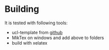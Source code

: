 # Building

It is tested with following tools: 

* ucl-template from [github](https://github.com)
* MikTex on windows and add above to folders
* build with xelatex
